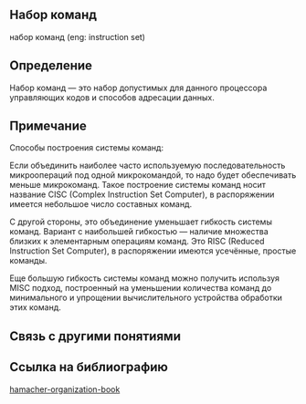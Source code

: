 ## Набор команд
набор команд (eng: instruction set) 

## Определение
Набор команд — это набор допустимых для данного процессора управляющих кодов и способов адресации данных.
## Примечание

Cпособы построения системы команд:

Если объединить наиболее часто используемую последовательность микроопераций под одной микрокомандой, то надо будет обеспечивать меньше микрокоманд. Такое построение системы команд носит название CISC (Complex Instruction Set Computer), в распоряжении имеется небольшое число составных команд.

С другой стороны, это объединение уменьшает гибкость системы команд. Вариант с наибольшей гибкостью — наличие множества близких к элементарным операциям команд. Это RISC (Reduced Instruction Set Computer), в распоряжении имеются усечённые, простые команды.

Еще большую гибкость системы команд можно получить используя MISC подход, построенный на уменьшении количества команд до минимального и упрощении вычислительного устройства обработки этих команд.

## Связь с другими понятиями

## Cсылка на библиографию
[hamacher-organization-book](https://github.com/vernikkkkkkkkkkkkkkkkkkk/concept_new/blob/main/bibliography/hamacher-organization-book.md)

